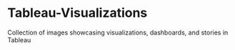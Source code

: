 # Tableau-Visualizations
Collection of images showcasing visualizations, dashboards, and stories in Tableau

